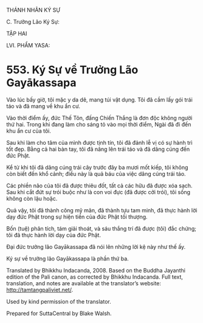 THÁNH NHÂN KÝ SỰ

C. Trưởng Lão Ký Sự:

TẬP HAI

LVI. PHẨM YASA:

# 553\. Ký Sự về Trưởng Lão Gayākassapa

Vào lúc bấy giờ, tôi mặc y da dê, mang túi vật dụng. Tôi đã cầm lấy gói trái táo và đã mang về khu ẩn cư.

Vào thời điểm ấy, đức Thế Tôn, đấng Chiến Thắng là đơn độc không người thứ hai. Trong khi đang làm cho sáng tỏ vào mọi thời điểm, Ngài đã đi đến khu ẩn cư của tôi.

Sau khi làm cho tâm của mình được tịnh tín, tôi đã đảnh lễ vị có sự hành trì tốt đẹp. Bằng cả hai bàn tay, tôi đã nâng lên trái táo và đã dâng cúng đến đức Phật.

Kể từ khi tôi đã dâng cúng trái cây trước đây ba mươi mốt kiếp, tôi không còn biết đến khổ cảnh; điều này là quả báu của việc dâng cúng trái táo.

Các phiền não của tôi đã được thiêu đốt, tất cả các hữu đã được xóa sạch. Sau khi cắt đứt sự trói buộc như là con voi đực (đã được cởi trói), tôi sống không còn lậu hoặc.

Quả vậy, tôi đã thành công mỹ mãn, đã thành tựu tam minh, đã thực hành lời dạy đức Phật trong sự hiện tiền của đức Phật tối thượng.

Bốn (tuệ) phân tích, tám giải thoát, và sáu thắng trí đã được (tôi) đắc chứng; tôi đã thực hành lời dạy của đức Phật.

Đại đức trưởng lão Gayākassapa đã nói lên những lời kệ này như thế ấy.

Ký sự về trưởng lão Gayākassapa là phần thứ ba.

Translated by Bhikkhu Indacanda, 2008. Based on the Buddha Jayanthi edition of the Pali canon, as corrected by Bhikkhu Indacanda. Full text, translation, and notes are available at the translator’s website: http://tamtangpaliviet.net/.

Used by kind permission of the translator.

Prepared for SuttaCentral by Blake Walsh.